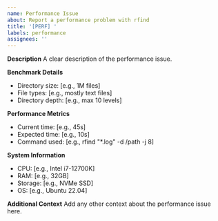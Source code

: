 ```yaml
---
name: Performance Issue
about: Report a performance problem with rfind
title: '[PERF] '
labels: performance
assignees: ''
---
```


**Description**
A clear description of the performance issue.

**Benchmark Details**
- Directory size: [e.g., 1M files]
- File types: [e.g., mostly text files]
- Directory depth: [e.g., max 10 levels]

**Performance Metrics**
- Current time: [e.g., 45s]
- Expected time: [e.g., 10s]
- Command used: [e.g., rfind "*.log" -d /path -j 8]

**System Information**
- CPU: [e.g., Intel i7-12700K]
- RAM: [e.g., 32GB]
- Storage: [e.g., NVMe SSD]
- OS: [e.g., Ubuntu 22.04]

**Additional Context**
Add any other context about the performance issue here.